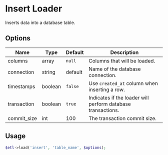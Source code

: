 # Insert Loader

Inserts data into a database table.

## Options

| Name | Type | Default | Description |
| ---- |----- | ------- | ----------- |
| columns | array | `null` | Columns that will be loaded. |
| connection | string | default | Name of the database connection. |
| timestamps | boolean | `false` | Use `created_at` column when inserting a row. |
| transaction | boolean | `true` | Indicates if the loader will perform database transactions. |
| commit_size | int | 100 | The transaction commit size. |


## Usage

```php
$etl->load('insert', 'table_name', $options);
```
